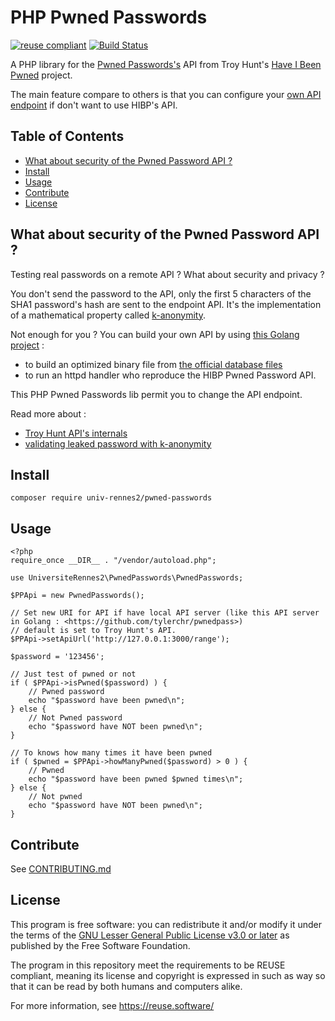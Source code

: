 # PHP Pwned Passwords

[![reuse compliant](https://reuse.software/badge/reuse-compliant.svg)](https://reuse.software/) [![Build Status](https://travis-ci.org/DSI-Universite-Rennes2/php-pwned-passwords.svg?branch=master)](https://travis-ci.org/DSI-Universite-Rennes2/php-pwned-passwords)

A PHP library for the [Pwned Passwords's](https://haveibeenpwned.com/Passwords) API from Troy Hunt's [Have I Been Pwned](https://haveibeenpwned.com/) project.

The main feature compare to others is that you can configure your [own API endpoint](https://github.com/tylerchr/pwnedpass) if don't want to use HIBP's API.


## Table of Contents

- [What about security of the Pwned Password API ?](#what-about-security-of-the-pwned-password-api-)
- [Install](#install)
- [Usage](#usage)
- [Contribute](#contribute)
- [License](#license)


## What about security of the Pwned Password API ?

Testing real passwords on a remote API ? What about security and privacy ?

You don't send the password to the API, only the first 5 characters of the SHA1 password's hash are sent to the endpoint API.
It's the implementation of a mathematical property called [k-anonymity](https://en.wikipedia.org/wiki/K-anonymity).

Not enough for you ? You can build your own API by using [this Golang project](https://github.com/tylerchr/pwnedpass) :
- to build an optimized binary file from [the official database files](https://haveibeenpwned.com/Passwords)
- to run an httpd handler who reproduce the HIBP Pwned Password API.

This PHP Pwned Passwords lib permit you to change the API endpoint.

Read more about :
- [Troy Hunt API's internals](https://www.troyhunt.com/ive-just-launched-pwned-passwords-version-2/)
- [validating leaked password with k-anonymity](https://blog.cloudflare.com/validating-leaked-passwords-with-k-anonymity/)

## Install

```
composer require univ-rennes2/pwned-passwords
```

## Usage

```
<?php
require_once __DIR__ . "/vendor/autoload.php";

use UniversiteRennes2\PwnedPasswords\PwnedPasswords;

$PPApi = new PwnedPasswords();

// Set new URI for API if have local API server (like this API server in Golang : <https://github.com/tylerchr/pwnedpass>)
// default is set to Troy Hunt's API.
$PPApi->setApiUrl('http://127.0.0.1:3000/range');

$password = '123456';

// Just test of pwned or not
if ( $PPApi->isPwned($password) ) {
    // Pwned password
    echo "$password have been pwned\n";
} else {
    // Not Pwned password
    echo "$password have NOT been pwned\n";
}

// To knows how many times it have been pwned
if ( $pwned = $PPApi->howManyPwned($password) > 0 ) {
    // Pwned
    echo "$password have been pwned $pwned times\n";
} else {
    // Not pwned
    echo "$password have NOT been pwned\n";
}
```

## Contribute

See [CONTRIBUTING.md](CONTRIBUTING.md)

## License

This program is free software: you can redistribute it and/or modify
it under the terms of the [GNU Lesser General Public License v3.0 or later](LICENCE)
as published by the Free Software Foundation.

The program in this repository meet the requirements to be REUSE compliant,
meaning its license and copyright is expressed in such as way so that it
can be read by both humans and computers alike.

For more information, see https://reuse.software/
